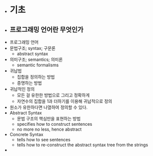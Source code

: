 - # 기초
- ## 프로그래밍 언어란 무엇인가
- 프로그래밍 언어
- 문법구조; syntax; 구문론
	- abstract syntax
- 의미구조; semantics; 의미론
	- semantic formalisms
- 귀납법
	- 집합을 정의하는 방법
	- 증명하는 방법
- 귀납적인 정의
	- 모든 걸 유한한 방법으로 그리고 정확하게
	- 자연수의 집합을 1과 더하기를 이용해 귀납적으로 정의
- 원소가 유한하다면 나열하여 정의할 수 있다.
- Abstract Syntax
	- 문법 구조의 핵심만을 표현하는 방법
	- specifies how to construct sentences
	- no more no less, hence abstract
- Concrete Syntax
	- tells how to see sentences
	- tells how to re-construct the abstract syntax tree from the strings
-